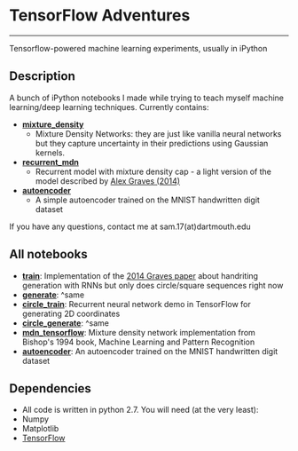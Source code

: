 # TensorFlow Adventures
----------
Tensorflow-powered machine learning experiments, usually in iPython

Description
-----------
A bunch of iPython notebooks I made while trying to teach myself machine learning/deep learning techniques. Currently contains:
* **[mixture_density](https://github.com/greydanus/adventures/tree/master/mixture_density)**
  * Mixture Density Networks: they are just like vanilla neural networks but they capture uncertainty in their predictions using Gaussian kernels.
* **[recurrent_mdn](https://github.com/greydanus/adventures/tree/master/recurrent_mdn)**
  * Recurrent model with mixture density cap - a light version of the model described by [Alex Graves (2014)](http://arxiv.org/abs/1308.0850)
* **[autoencoder](https://github.com/greydanus/adventures/tree/master/autoencoder)**
  * A simple autoencoder trained on the MNIST handwritten digit dataset

If you have any questions, contact me at sam.17(at)dartmouth.edu

All notebooks
-----------
* **[train](https://nbviewer.jupyter.org/github/greydanus/adventures/blob/master/graves/train.ipynb#)**: Implementation of the [2014 Graves paper](https://arxiv.org/abs/1308.0850) about handriting generation with RNNs but only does circle/square sequences right now
* **[generate](https://nbviewer.jupyter.org/github/greydanus/adventures/blob/master/graves/generate.ipynb)**: ^same
* **[circle_train](https://nbviewer.jupyter.org/github/greydanus/adventures/blob/master/recurrent_mdn/circle_train.ipynb)**: Recurrent neural network demo in TensorFlow for generating 2D coordinates 
* **[circle_generate](https://nbviewer.jupyter.org/github/greydanus/adventures/blob/master/recurrent_mdn/circle_generate.ipynb)**: ^same
* **[mdn_tensorflow](https://nbviewer.jupyter.org/github/greydanus/adventures/blob/master/mixture_density/mdn_tensorflow.ipynb)**: Mixture density network implementation from Bishop's 1994 book, Machine Learning and Pattern Recognition
* **[autoencoder](https://nbviewer.jupyter.org/github/greydanus/adventures/blob/master/autoencoder/mnist_autoencoder.ipynb)**: An autoencoder trained on the MNIST handwritten digit dataset

Dependencies
--------
* All code is written in python 2.7. You will need (at the very least):
 * Numpy
 * Matplotlib
 * [TensorFlow](https://www.tensorflow.org/versions/master/get_started/index.html)
